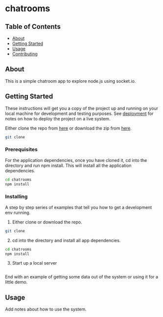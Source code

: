 # chatrooms

## Table of Contents

- [About](#about)
- [Getting Started](#getting_started)
- [Usage](#usage)
- [Contributing](../CONTRIBUTING.md)

## About <a name = "about"></a>

This is a simple chatroom app to explore node.js using socket.io.

## Getting Started <a name = "getting_started"></a>

These instructions will get you a copy of the project up and running on your local machine for development and testing purposes. See [deployment](#deployment) for notes on how to deploy the project on a live system.

Either clone the repo from [here]() or download the zip from [here]().

```bash
git clone
```

### Prerequisites

For the application dependencies, once you have cloned it, cd into the directory and run npm install. This will install all the application dependencies.

```bash
cd chatrooms
npm install
```

### Installing

A step by step series of examples that tell you how to get a development env running.

1. Either clone or download the repo.

```bash
git clone
```

2. cd into the directory and install all app dependencies.

```bash
cd chatrooms
npm install
```

3. Start up a local server

```bash

```

End with an example of getting some data out of the system or using it for a little demo.

## Usage <a name = "usage"></a>

Add notes about how to use the system.
